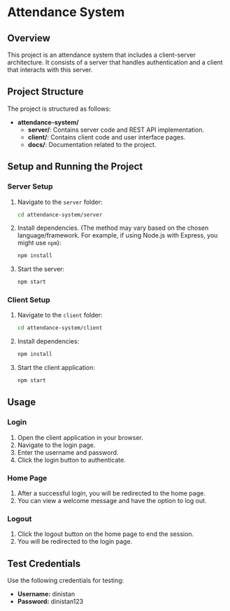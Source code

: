 # Attendance System

## Overview

This project is an attendance system that includes a client-server architecture. It consists of a server that handles authentication and a client that interacts with this server.

## Project Structure

The project is structured as follows:

- **attendance-system/**
  - **server/**: Contains server code and REST API implementation.
  - **client/**: Contains client code and user interface pages.
  - **docs/**: Documentation related to the project.

## Setup and Running the Project

### Server Setup

1. Navigate to the `server` folder:
    ```bash
    cd attendance-system/server
    ```
2. Install dependencies. (The method may vary based on the chosen language/framework. For example, if using Node.js with Express, you might use `npm`):
    ```bash
    npm install
    ```
3. Start the server:
    ```bash
    npm start
    ```

### Client Setup

1. Navigate to the `client` folder:
    ```bash
    cd attendance-system/client
    ```
2. Install dependencies:
    ```bash
    npm install
    ```
3. Start the client application:
    ```bash
    npm start
    ```

## Usage

### Login

1. Open the client application in your browser.
2. Navigate to the login page.
3. Enter the username and password.
4. Click the login button to authenticate.

### Home Page

1. After a successful login, you will be redirected to the home page.
2. You can view a welcome message and have the option to log out.

### Logout

1. Click the logout button on the home page to end the session.
2. You will be redirected to the login page.

## Test Credentials

Use the following credentials for testing:

- **Username:** dinistan
- **Password:** dinistan123